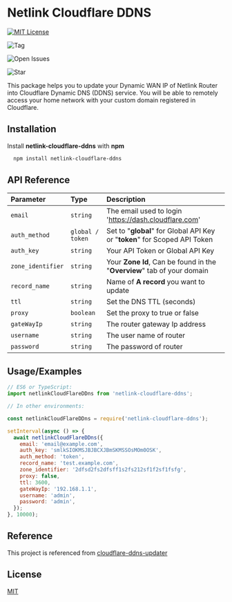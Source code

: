 # Netlink Cloudflare DDNS

[![MIT License](https://img.shields.io/github/license/NVictaTechSolution/netlink-cloudflare-ddns)](https://raw.githubusercontent.com/NVictaTechSolution/netlink-cloudflare-ddns/main/LICENSE)

![Tag](https://img.shields.io/github/v/tag/NVictaTechSolution/netlink-cloudflare-ddns)

![Open Issues](https://img.shields.io/github/issues/NVictaTechSolution/netlink-cloudflare-ddns)

![Star](https://img.shields.io/github/stars/NVictaTechSolution/netlink-cloudflare-ddns)

This package helps you to update your Dynamic WAN IP of Netlink Router into Cloudflare Dynamic DNS (DDNS) service.
You will be able to remotely access your home network with your custom domain registered in Cloudflare.

## Installation

Install **netlink-cloudflare-ddns** with **npm**

```bash
  npm install netlink-cloudflare-ddns
```

## API Reference

| Parameter         | Type             | Description                                                                |
| :---------------- | :--------------- | :------------------------------------------------------------------------- |
| `email`           | `string`         | The email used to login 'https://dash.cloudflare.com'                      |
| `auth_method`     | `global / token` | Set to "**global**" for Global API Key or "**token**" for Scoped API Token |
| `auth_key`        | `string`         | Your API Token or Global API Key                                           |
| `zone_identifier` | `string`         | Your **Zone Id**, Can be found in the "**Overview**" tab of your domain    |
| `record_name`     | `string`         | Name of **A record** you want to update                                    |
| `ttl`             | `string`         | Set the DNS TTL (seconds)                                                  |
| `proxy`           | `boolean`        | Set the proxy to true or false                                             |
| `gateWayIp`       | `string`         | The router gateway Ip address                                              |
| `username`        | `string`         | The user name of router                                                    |
| `password`        | `string`         | The password of router                                                     |

## Usage/Examples

```javascript
// ES6 or TypeScript:
import netlinkCloudFlareDDns from 'netlink-cloudflare-ddns';

// In other environments:

const netlinkCloudFlareDDns = require('netlink-cloudflare-ddns');

setInterval(async () => {
  await netlinkCloudFlareDDns({
    email: 'email@example.com',
    auth_key: 'smlkSIOKMSJBJBCXJBmSKMSSOsMOm0OSK',
    auth_method: 'token',
    record_name: 'test.example.com',
    zone_identifier: '2dfsd2fs2dfsff1s2fs212sf1f2sf1fsfg',
    proxy: false,
    ttl: 3600,
    gateWayIp: '192.168.1.1',
    username: 'admin',
    password: 'admin',
  });
}, 10000);
```

## Reference

This project is referenced from [cloudflare-ddns-updater](https://github.com/K0p1-Git/cloudflare-ddns-updater)

## License

[MIT](https://raw.githubusercontent.com/NVictaTechSolution/netlink-cloudflare-ddns/main/LICENSE)

